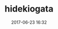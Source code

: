 ---
title: hidekiogata
name: Kilian
date: 2017-06-23 16:32

objective: Apprendre à développer des applications web grâce à Python/Django.
short_description: Passioné d'informatique, de piano et de saumon fumé !

template: students
region: Pays de la loire

description:
    Après avoir passé 3 ans en études d'informatique,
    je souhaite peaufiner ma culture du domaine informatique.
    Voyant l'accroissement de Python dans le milieu professionnel,
    je profite d'une formation OpenClassrooms pour me spécialiser 
    dans le développement d'application web. 

image: hidekiogata.jpg

public: True

projects:
  - title: Présentez-vous !
    description: Une présentation de moi-même et un lien vers mon LinkedIn.
    image: hidekiogata/LinkedIn.png
    link: https://www.linkedin.com/in/kilian-florin-2609a6110/
    finished: true

  - title: Intégrez la communauté !
    description: Modifier un projet Open Source pour comprendre le fonctionnement de Git, de Github et des pull requests. 
    image: hidekiogata/GitHub.png
    link: https://github.com/Hideky
    finished: true

  - title: Aidez MacGyver à sortir !
    description: Création d'un jeu développé en Python et utilisant PyGame.
    image: hidekiogata/MacGyver.png
    link: https://github.com/Hideky/macgyver
    finished: false
---